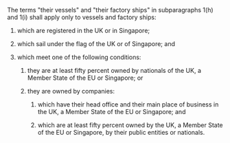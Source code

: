 The terms "their vessels" and "their factory ships" in subparagraphs 1(h) and 1(i) shall apply only to vessels and factory ships:

1. which are registered in the UK or in Singapore; 

2. which sail under the flag of the UK or of Singapore; and

3. which meet one of the following conditions:

   1. they are at least fifty percent owned by nationals of the UK, a Member State of the EU or Singapore; or

   2. they are owned by companies:

      1. which have their head office and their main place of business in the UK, a Member State of the EU or Singapore; and

      2. which are at least fifty percent owned by the UK, a Member State of the EU or Singapore, by their public entities or nationals.

